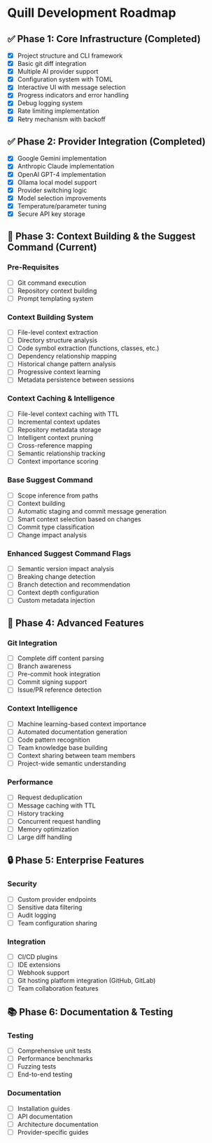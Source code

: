 # Quill Development Roadmap

## ✅ Phase 1: Core Infrastructure (Completed)

- [x] Project structure and CLI framework
- [x] Basic git diff integration
- [x] Multiple AI provider support
- [x] Configuration system with TOML
- [x] Interactive UI with message selection
- [x] Progress indicators and error handling
- [x] Debug logging system
- [x] Rate limiting implementation
- [x] Retry mechanism with backoff

## ✅ Phase 2: Provider Integration (Completed)

- [x] Google Gemini implementation
- [x] Anthropic Claude implementation
- [x] OpenAI GPT-4 implementation
- [x] Ollama local model support
- [x] Provider switching logic
- [x] Model selection improvements
- [x] Temperature/parameter tuning
- [x] Secure API key storage

## 🚧 Phase 3: Context Building & the Suggest Command (Current)

### Pre-Requisites

- [ ] Git command execution
- [ ] Repository context building
- [ ] Prompt templating system

### Context Building System

- [ ] File-level context extraction
- [ ] Directory structure analysis
- [ ] Code symbol extraction (functions, classes, etc.)
- [ ] Dependency relationship mapping
- [ ] Historical change pattern analysis
- [ ] Progressive context learning
- [ ] Metadata persistence between sessions

### Context Caching & Intelligence

- [ ] File-level context caching with TTL
- [ ] Incremental context updates
- [ ] Repository metadata storage
- [ ] Intelligent context pruning
- [ ] Cross-reference mapping
- [ ] Semantic relationship tracking
- [ ] Context importance scoring

### Base Suggest Command

- [ ] Scope inference from paths
- [ ] Context building
- [ ] Automatic staging and commit message generation
- [ ] Smart context selection based on changes
- [ ] Commit type classification
- [ ] Change impact analysis

### Enhanced Suggest Command Flags

- [ ] Semantic version impact analysis
- [ ] Breaking change detection
- [ ] Branch detection and recommendation
- [ ] Context depth configuration
- [ ] Custom metadata injection

## 🔄 Phase 4: Advanced Features

### Git Integration

- [ ] Complete diff content parsing
- [ ] Branch awareness
- [ ] Pre-commit hook integration
- [ ] Commit signing support
- [ ] Issue/PR reference detection

### Context Intelligence

- [ ] Machine learning-based context importance
- [ ] Automated documentation generation
- [ ] Code pattern recognition
- [ ] Team knowledge base building
- [ ] Context sharing between team members
- [ ] Project-wide semantic understanding

### Performance

- [ ] Request deduplication
- [ ] Message caching with TTL
- [ ] History tracking
- [ ] Concurrent request handling
- [ ] Memory optimization
- [ ] Large diff handling

## 🔒 Phase 5: Enterprise Features

### Security

- [ ] Custom provider endpoints
- [ ] Sensitive data filtering
- [ ] Audit logging
- [ ] Team configuration sharing

### Integration

- [ ] CI/CD plugins
- [ ] IDE extensions
- [ ] Webhook support
- [ ] Git hosting platform integration (GitHub, GitLab)
- [ ] Team collaboration features

## 📚 Phase 6: Documentation & Testing

### Testing

- [ ] Comprehensive unit tests
- [ ] Performance benchmarks
- [ ] Fuzzing tests
- [ ] End-to-end testing

### Documentation

- [ ] Installation guides
- [ ] API documentation
- [ ] Architecture documentation
- [ ] Provider-specific guides
